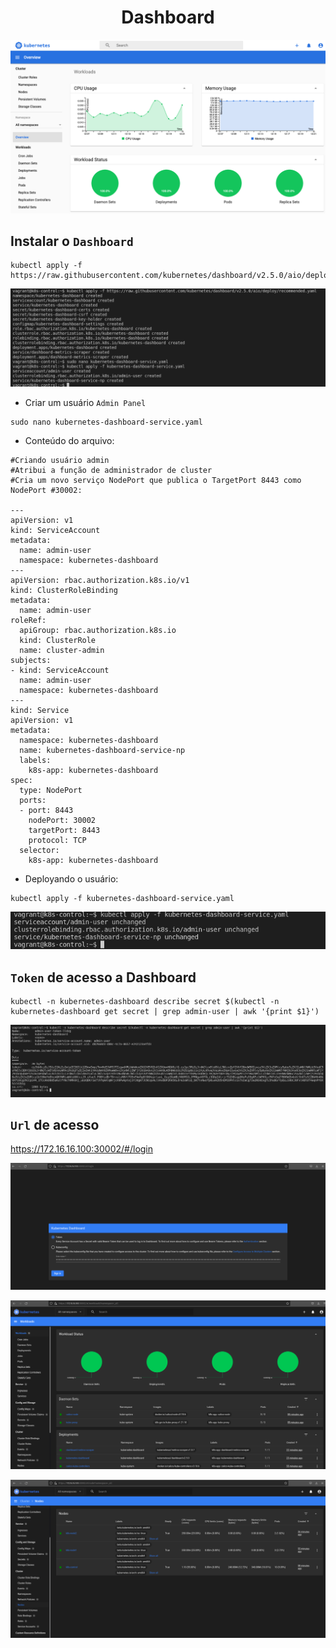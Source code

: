 <h1 align="center">Dashboard</h1>

<p align="center">
  <img alt="k8s" src="../../../data/k8s-images/k8s-admin-10.png">
</p>

## Instalar o `Dashboard`

```console
kubectl apply -f https://raw.githubusercontent.com/kubernetes/dashboard/v2.5.0/aio/deploy/recommended.yaml
```
<p align="center">
  <img alt="k8s" src="../../../data/k8s-images/k8s-admin-5.png">
</p>

- Criar um usuário `Admin Panel`
```console
sudo nano kubernetes-dashboard-service.yaml
```

- Conteúdo do arquivo:

```console
#Criando usuário admin
#Atribui a função de administrador de cluster
#Cria um novo serviço NodePort que publica o TargetPort 8443 como NodePort #30002:

--- 
apiVersion: v1
kind: ServiceAccount
metadata:
  name: admin-user
  namespace: kubernetes-dashboard
--- 
apiVersion: rbac.authorization.k8s.io/v1
kind: ClusterRoleBinding
metadata:
  name: admin-user
roleRef:
  apiGroup: rbac.authorization.k8s.io
  kind: ClusterRole
  name: cluster-admin
subjects:
- kind: ServiceAccount
  name: admin-user
  namespace: kubernetes-dashboard
---   
kind: Service
apiVersion: v1
metadata:
  namespace: kubernetes-dashboard
  name: kubernetes-dashboard-service-np
  labels:
    k8s-app: kubernetes-dashboard
spec:
  type: NodePort
  ports:
  - port: 8443
    nodePort: 30002
    targetPort: 8443
    protocol: TCP
  selector:
    k8s-app: kubernetes-dashboard
```

- Deployando o usuário:
```console
kubectl apply -f kubernetes-dashboard-service.yaml
```
<p align="center">
  <img alt="k8s" src="../../../data/k8s-images/k8s-admin-6.png">
</p>

## `Token` de acesso a Dashboard

```console
kubectl -n kubernetes-dashboard describe secret $(kubectl -n kubernetes-dashboard get secret | grep admin-user | awk '{print $1}')
```

<p align="center">
  <img alt="k8s" src="../../../data/k8s-images/k8s-admin-7.png">
</p>

## `Url` de acesso

https://172.16.16.100:30002/#/login

<p align="center">
  <img alt="k8s" src="../../../data/k8s-images/k8s-admin-3.png">
</p>

<p align="center">
  <img alt="k8s" src="../../../data/k8s-images/k8s-admin-1.png">
</p>

<p align="center">
  <img alt="k8s" src="../../../data/k8s-images/k8s-admin-2.png">
</p>